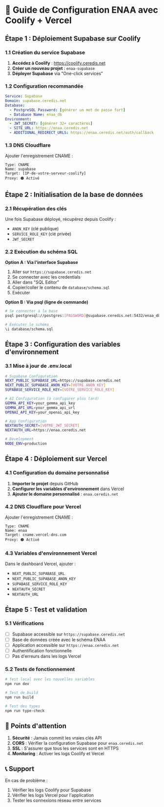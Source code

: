 # 🔧 Guide de Configuration ENAA avec Coolify + Vercel

## Étape 1 : Déploiement Supabase sur Coolify

### 1.1 Création du service Supabase

1. **Accédez à Coolify** : https://coolify.ceredis.net
2. **Créer un nouveau projet** : `enaa-supabase`
3. **Déployer Supabase** via "One-click services"

### 1.2 Configuration recommandée

```yaml
Service: Supabase
Domain: supabase.ceredis.net
Database:
  - PostgreSQL Password: [générer un mot de passe fort]
  - Database Name: enaa_db
Environment:
  - JWT_SECRET: [générer 32+ caractères]
  - SITE_URL: https://enaa.ceredis.net
  - ADDITIONAL_REDIRECT_URLS: https://enaa.ceredis.net/auth/callback
```

### 1.3 DNS Cloudflare

Ajouter l'enregistrement CNAME :
```
Type: CNAME
Name: supabase
Target: [IP-de-votre-serveur-coolify]
Proxy: 🟠 Activé
```

## Étape 2 : Initialisation de la base de données

### 2.1 Récupération des clés

Une fois Supabase déployé, récupérez depuis Coolify :
- `ANON_KEY` (clé publique)
- `SERVICE_ROLE_KEY` (clé privée)
- `JWT_SECRET`

### 2.2 Exécution du schéma SQL

**Option A : Via l'interface Supabase**
1. Aller sur `https://supabase.ceredis.net`
2. Se connecter avec les credentials
3. Aller dans "SQL Editor"
4. Copier/coller le contenu de `database/schema.sql`
5. Exécuter

**Option B : Via psql (ligne de commande)**
```bash
# Se connecter à la base
psql postgresql://postgres:[PASSWORD]@supabase.ceredis.net:5432/enaa_db

# Exécuter le schéma
\i database/schema.sql
```

## Étape 3 : Configuration des variables d'environnement

### 3.1 Mise à jour de .env.local

```bash
# Supabase Configuration
NEXT_PUBLIC_SUPABASE_URL=https://supabase.ceredis.net
NEXT_PUBLIC_SUPABASE_ANON_KEY=[VOTRE_ANON_KEY]
SUPABASE_SERVICE_ROLE_KEY=[VOTRE_SERVICE_ROLE_KEY]

# AI Configuration (à configurer plus tard)
GEMMA_API_KEY=your_gemma_api_key
GEMMA_API_URL=your_gemma_api_url
OPENAI_API_KEY=your_openai_api_key

# App Configuration
NEXTAUTH_SECRET=[VOTRE_JWT_SECRET]
NEXTAUTH_URL=https://enaa.ceredis.net

# Development
NODE_ENV=production
```

## Étape 4 : Déploiement sur Vercel

### 4.1 Configuration du domaine personnalisé

1. **Importer le projet** depuis GitHub
2. **Configurer les variables d'environnement** dans Vercel
3. **Ajouter le domaine personnalisé** : `enaa.ceredis.net`

### 4.2 DNS Cloudflare pour Vercel

Ajouter l'enregistrement CNAME :
```
Type: CNAME
Name: enaa
Target: cname.vercel-dns.com
Proxy: 🟠 Activé
```

### 4.3 Variables d'environnement Vercel

Dans le dashboard Vercel, ajouter :
- `NEXT_PUBLIC_SUPABASE_URL`
- `NEXT_PUBLIC_SUPABASE_ANON_KEY`
- `SUPABASE_SERVICE_ROLE_KEY`
- `NEXTAUTH_SECRET`
- `NEXTAUTH_URL`

## Étape 5 : Test et validation

### 5.1 Vérifications
- [ ] Supabase accessible sur `https://supabase.ceredis.net`
- [ ] Base de données créée avec le schéma ENAA
- [ ] Application accessible sur `https://enaa.ceredis.net`
- [ ] Authentification fonctionnelle
- [ ] Pas d'erreurs dans les logs Vercel

### 5.2 Tests de fonctionnement
```bash
# Test local avec les nouvelles variables
npm run dev

# Test de build
npm run build

# Test des types
npm run type-check
```

## 🚨 Points d'attention

1. **Sécurité** : Jamais commit les vraies clés API
2. **CORS** : Vérifier la configuration Supabase pour `enaa.ceredis.net`
3. **SSL** : S'assurer que tous les services sont en HTTPS
4. **Monitoring** : Activer les logs Coolify et Vercel

## 📞 Support

En cas de problème :
1. Vérifier les logs Coolify pour Supabase
2. Vérifier les logs Vercel pour l'application
3. Tester les connexions réseau entre services